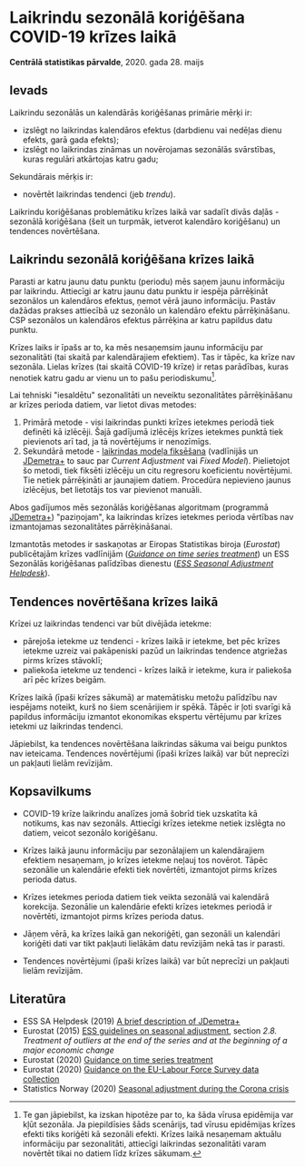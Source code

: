 # Laikrindu sezonālā koriģēšana COVID-19 krīzes laikā

**Centrālā statistikas pārvalde**, 2020. gada 28. maijs


## Ievads

Laikrindu sezonālās un kalendārās koriģēšanas primārie mērķi ir:

- izslēgt no laikrindas kalendāros efektus (darbdienu vai nedēļas dienu efekts, garā gada efekts);
- izslēgt no laikrindas zināmas un novērojamas sezonālās svārstības, kuras regulāri atkārtojas katru gadu;

Sekundārais mērķis ir:

- novērtēt laikrindas tendenci (jeb *trendu*).

Laikrindu koriģēšanas problemātiku krīzes laikā var sadalīt divās daļās - sezonālā koriģēšana (šeit un turpmāk, ietverot kalendāro koriģēšanu) un tendences novērtēšana.


## Laikrindu sezonālā koriģēšana krīzes laikā

Parasti ar katru jaunu datu punktu (periodu) mēs saņem jaunu informāciju par laikrindu. Attiecīgi ar katru jaunu datu punktu ir iespēja pārrēķināt sezonālos un kalendāros efektus, ņemot vērā jauno informāciju. Pastāv dažādas prakses attiecībā uz sezonālo un kalendāro efektu pārrēķināšanu. CSP sezonālos un kalendāros efektus pārrēķina ar katru papildus datu punktu.

Krīzes laiks ir īpašs ar to, ka mēs nesaņemsim jaunu informāciju par sezonalitāti (tai skaitā par kalendārajiem efektiem). Tas ir tāpēc, ka krīze nav sezonāla. Lielas krīzes (tai skaitā COVID-19 krīze) ir retas parādības, kuras nenotiek katru gadu ar vienu un to pašu periodiskumu[^1].

[^1]: Te gan jāpiebilst, ka izskan hipotēze par to, ka šāda vīrusa epidēmija var kļūt sezonāla. Ja piepildīsies šāds scenārijs, tad vīrusu epidēmijas krīzes efekti tiks koriģēti kā sezonāli efekti. Krīzes laikā nesaņemam aktuālu informāciju par sezonalitāti, attiecīgi laikrindas sezonalitāti varam novērtēt tikai no datiem līdz krīzes sākumam.

Lai tehniski "iesaldētu" sezonalitāti un neveiktu sezonalitātes pārrēķināšanu ar krīzes perioda datiem, var lietot divas metodes:

1. Primārā metode - visi laikrindas punkti krīzes ietekmes periodā tiek definēti kā izlēcēji. Šajā gadījumā izlēcējs krīzes ietekmes punktā tiek pievienots arī tad, ja tā novērtējums ir nenozīmīgs.
1. Sekundārā metode - [laikrindas modeļa fiksēšana](https://jdemetradocumentation.github.io/JDemetra-documentation/pages/case-studies/revision-fixed.html) (vadlīnijās un [JDemetra+](https://github.com/jdemetra) to sauc par *Current Adjustment* vai *Fixed Model*). Pielietojot šo metodi, tiek fiksēti izlēcēju un citu regresoru koeficientu novērtējumi. Tie netiek pārrēķināti ar jaunajiem datiem. Procedūra nepievieno jaunus izlēcējus, bet lietotājs tos var pievienot manuāli.

Abos gadījumos mēs sezonālās koriģēšanas algoritmam (programmā [JDemetra+](https://github.com/jdemetra)) "paziņojam", ka laikrindas krīzes ietekmes perioda vērtības nav izmantojamas sezonalitātes pārrēķināšanai.

Izmantotās metodes ir saskaņotas ar Eiropas Statistikas biroja (*Eurostat*) publicētajām krīzes vadlīnijām (*[Guidance on time series treatment](https://ec.europa.eu/eurostat/documents/10186/10693286/Time_series_treatment_guidance.pdf)*) un ESS Sezonālās koriģēšanas palīdzības dienestu (*[ESS Seasonal Adjustment Helpdesk](https://ec.europa.eu/eurostat/cros/content/ess-seasonal-adjustment-helpdesk_en)*).


## Tendences novērtēšana krīzes laikā

Krīzei uz laikrindas tendenci var būt divējāda ietekme:

- pārejoša ietekme uz tendenci - krīzes laikā ir ietekme, bet pēc krīzes ietekme uzreiz vai pakāpeniski pazūd un laikrindas tendence atgriežas pirms krīzes stāvoklī;
- paliekoša ietekme uz tendenci - krīzes laikā ir ietekme, kura ir paliekoša arī pēc krīzes beigām.

Krīzes laikā (īpaši krīzes sākumā) ar matemātisku metožu palīdzību nav iespējams noteikt, kurš no šiem scenārijiem ir spēkā. Tāpēc ir ļoti svarīgi kā papildus informāciju izmantot ekonomikas ekspertu vērtējumu par krīzes ietekmi uz laikrindas tendenci.

Jāpiebilst, ka tendences novērtēšana laikrindas sākuma vai beigu punktos nav ieteicama. Tendences novērtējumi (īpaši krīzes laikā) var būt neprecīzi un pakļauti lielām revīzijām.


## Kopsavilkums

- COVID-19 krīze laikrindu analīzes jomā šobrīd tiek uzskatīta kā notikums, kas nav sezonāls. Attiecīgi krīzes ietekme netiek izslēgta no datiem, veicot sezonālo koriģēšanu.

- Krīzes laikā jaunu informāciju par sezonālajiem un kalendārajiem efektiem nesaņemam, jo krīzes ietekme neļauj tos novērot. Tāpēc sezonālie un kalendārie efekti tiek novērtēti, izmantojot pirms krīzes perioda datus.

- Krīzes ietekmes perioda datiem tiek veikta sezonālā vai kalendārā korekcija. Sezonālie un kalendārie efekti krīzes ietekmes periodā ir novērtēti, izmantojot pirms krīzes perioda datus.

- Jāņem vērā, ka krīzes laikā gan nekoriģēti, gan sezonāli un kalendāri koriģēti dati var tikt pakļauti lielākām datu revīzijām nekā tas ir parasti.

- Tendences novērtējumi (īpaši krīzes laikā) var būt neprecīzi un pakļauti lielām revīzijām.



## Literatūra

- ESS SA Helpdesk (2019) [A brief description of JDemetra+](https://jdemetradocumentation.github.io/JDemetra-documentation/)
- Eurostat (2015) [ESS guidelines on seasonal adjustment](https://ec.europa.eu/eurostat/web/products-manuals-and-guidelines/-/KS-RA-09-006), section *2.8. Treatment of outliers at the end of the series and at the beginning of a major economic change*
- Eurostat (2020) [Guidance on time series treatment](https://ec.europa.eu/eurostat/documents/10186/10693286/Time_series_treatment_guidance.pdf)
- Eurostat (2020) [Guidance on the EU-Labour Force Survey data collection](https://ec.europa.eu/eurostat/documents/10186/10693286/LFS_guidance.pdf)
- Statistics Norway (2020) [Seasonal adjustment during the Corona crisis](https://github.com/statisticsnorway/SeasonalAdjustmentCorona)
